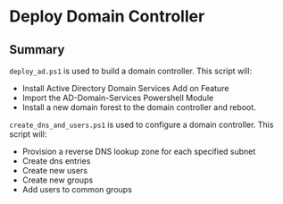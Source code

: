 # Deploy Domain Controller

## Summary

`deploy_ad.ps1` is used to build a domain controller. This script will:
 * Install Active Directory Domain Services Add on Feature         
 * Import the AD-Domain-Services Powershell Module                 
 * Install a new domain forest to the domain controller and reboot.

`create_dns_and_users.ps1` is used to configure a domain controller. This script will:
 * Provision a reverse DNS lookup zone for each specified subnet
 * Create dns entries          
 * Create new users            
 * Create new groups           
 * Add users to common groups  

